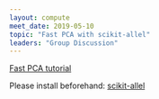 ```yaml
---
layout: compute
meet_date: 2019-05-10
topic: "Fast PCA with scikit-allel"
leaders: "Group Discussion"
---
```


[Fast PCA tutorial](http://alimanfoo.github.io/2015/09/28/fast-pca.html)

Please install beforehand: [scikit-allel](https://scikit-allel.readthedocs.io/en/latest/)